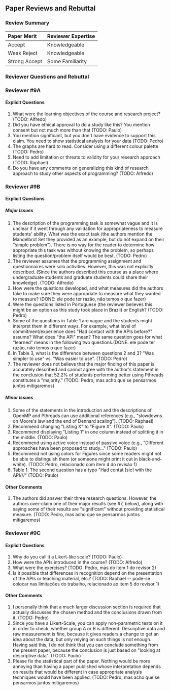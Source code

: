 ## Paper Reviews and Rebuttal

### Review Summary

| Paper Merit   | Reviewer Expertise |
| :------------ | :----------------- |
| Accept        | Knowledgeable      |
| Weak Reject   | Knowledgeable      |
| Strong Accept | Some Familiarity   |

### Reviewer Questions and Rebuttal

### Reviewer #9A

#### Explicit Questions

1. What were the learning objectives of the course and research project? (TODO: Alfredo)
2. Did you have ethical approval to do a study like this? You mention consent
   but not much more than that (TODO: Paulo)
3. You mention significant, but you don't have evidence to support this claim.
   You need to show statistical analysis for your data (TODO: Pedro)
4. The graphs are hard to read. Consider using a different colour palette (TODO: Pedro)
5. Need to add limitation or threats to validity for your research approach (TODO: Raphael)
6. Do you have any comments on generalizing this kind of research approach to
   study other aspects of programming? (TODO: Alfredo)

### Reviewer #9B

#### Explicit Questions

##### Major Issues

1. The description of the programming task is somewhat vague and it is unclear
   if it went through any validation for appropriateness to measure students'
   ability. What was the exact task (the authors mention the Mandelbrot Set
   they provided as an example, but do not expand on their "simple problem").
   There is no way for the reader to determine how appropriate this task was
   without knowing the problem, so perhaps listing the question/problem itself
   would be best. (TODO: Pedro)
2. The reviewer assumes that the programming assignment and questionnaires were
   solo activities. However, this was not explicitly described. (Since the
   authors described this course as a place where undergraduate students and
   graduate students could share their knowledge). (TODO: Alfredo)
3. How were the questions developed, and what measures did the authors take to
   make sure they were appropriate to measure what they wanted to measure? (DONE: ele pode ter razão, não temos o que fazer)
4. Were the questions listed in Portuguese (the reviewer believes this might be
   an option as this study took place in Brazil) or English? (TODO: Pedro)
5. Some of the questions in Table 1 are vague and the students might interpret
   them in different ways. For example, what level of commitment/experience
   does "Had contact with the APIs before?" assume? What does "the API" mean?
   The same question goes for what "learned" means in the following two
   questions.(DONE: ele pode ter razão, não temos o que fazer)
6. In Table 3, what is the difference between questions 2 and 3? "Was simpler
   to use" vs. "Was easier to use". (TODO: Pedro)
7. The reviewer does not believe that the major finding of this paper is
   accurately described and cannot agree with the author's statement in the
   conclusion that 52.2% of students performing better using Pthreads
   constitutes a "majority." (TODO: Pedro, mas acho que se pensarmos juntos mitigaremos)

##### Minor Issues

1. Some of the statements in the introduction and the descriptions of OpenMP
   and Pthreads can use additional references (e.g., "slowdowns on Moore's law
   and the end of Dennard scaling"). (TODO: Raphael)
2. Recommend changing "Listing X" to "Figure X". (TODO: Paulo)
3. Recommend displaying "Listing 1" in one column instead of splitting it in
   the middle. (TODO: Paulo)
4. Recommend using active voice instead of passive voice (e.g., "Different
   approaches have been proposed to study..." (TODO: Paulo)
5. Recommend not using colors for Figures since some readers might not be able
   to distinguish them (or someone might print it out in black-and-white). (TODO: Pedro, relacionado com item 4 do revisão 1)
6. Table 1. The second question has a typo "Had contat [sic] with the API///" (TODO: Paulo)

#### Other Comments

1. The authors did answer their three research questions. However, the authors
   over-claim one of their major results (see #7, below), along with saying some
   of their results are "significant" without providing statistical measure. (TODO: Pedro, mas acho que se pensarmos juntos mitigaremos)

### Reviewer #9C

#### Explicit Questions

1. Why do you call it a Likert-like scale? (TODO: Paulo)
2. How were the APIs introduced in the course? (TODO: Alfredo)
3. What were the exercises? (TODO: Pedro, mas do item 1 do revisor 2)
4. Is it possible that differences in recognition depend on the presentation of
   the APIs or teaching material, etc.? (TODO: Raphael -- pode-se colocar nas limitações do trabalho, relacionado ao item 5 do revisor 1)

#### Other Comments

1. I personally think that a much larger discussion section is required that
  actually discusses the chosen method and the conclusions drawn from it. (TODO: Pedro)
2. Since you have a Likert-Scale, you can apply non-parametric tests on it in
   order to check, whether group A or B is different. Descriptive data and raw
   measurement is fine, because it gives readers a change to get an idea about
   the data, but only relying on such things is not enough. Having said this, I
   do not think that you can conclude something from the present paper, because
   the conclusion is just based on "looking at descriptive data". (TODO: Paulo)
3. Please fix the statistical part of the paper. Nothing would be more annoying
   than having a paper published whose interpretation depends on results that
   would be different in case appropriate analysis techniques would have been
   applied. (TODO: Pedro, mas acho que se pensarmos juntos mitigaremos)
